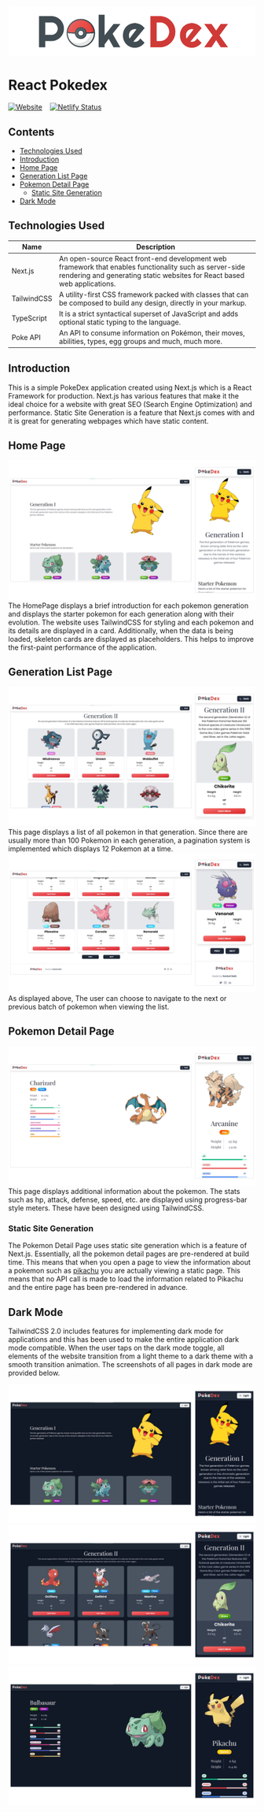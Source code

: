 ![React Pokedex](docs/images/github-banner.png)

# React Pokedex

[![Website](https://img.shields.io/website?logo=React&style=for-the-badge&url=https%3A%2F%2Fpokedex.sanketnaik.dev)](https://pokedex.sanketnaik.dev) &nbsp;&nbsp; [![Netlify Status](https://api.netlify.com/api/v1/badges/ede00c86-b1c3-4c5b-b6cd-495db637b6d6/deploy-status)](https://app.netlify.com/sites/clever-brattain-7920c0/deploys)

## Contents

- [Technologies Used](#technologies-used)
- [Introduction](#introduction)
- [Home Page](#home-page)
- [Generation List Page](#generation-list-page)
- [Pokemon Detail Page](#pokemon-detail-page)
  - [Static Site Generation](#static-site-generation)
- [Dark Mode](#dark-mode)

## Technologies Used

| Name        | Description |
| ----------- | ---------------- |
| Next.js     | An open-source React front-end development web framework that enables functionality such as server-side rendering and generating static websites for React based web applications. |
| TailwindCSS | A utility-first CSS framework packed with classes that can be composed to build any design, directly in your markup. |
| TypeScript  | It is a strict syntactical superset of JavaScript and adds optional static typing to the language. |
| Poke API    | An API to consume information on Pokémon, their moves, abilities, types, egg groups and much, much more.|

## Introduction

This is a simple PokeDex application created using Next.js which is a React Framework for production. Next.js has various features that make it the ideal choice for a website with great SEO (Search Engine Optimization) and performance. Static Site Generation is a feature that Next.js comes with and it is great for generating webpages which have static content.

## Home Page

![Home Page](docs/images/home-page-light.png)
The HomePage displays a brief introduction for each pokemon generation and displays the starter pokemon for each generation along with their evolution. The website uses TailwindCSS for styling and each pokemon and its details are displayed in a card. Additionally, when the data is being loaded, skeleton cards are displayed as placeholders. This helps to improve the first-paint performance of the application.

## Generation List Page

![Generation List](docs/images/view-all.png)
This page displays a list of all pokemon in that generation. Since there are usually more than 100 Pokemon in each generation, a pagination system is implemented which displays 12 Pokemon at a time.
![Pagination](docs/images/pagination.png)
As displayed above, The user can choose to navigate to the next or previous batch of pokemon when viewing the list.

## Pokemon Detail Page

![Pokemon Detail Page](docs/images/pokemon-detail-light.png)
This page displays additional information about the pokemon. The stats such as hp, attack, defense, speed, etc. are displayed using progress-bar style meters. These have been designed using TailwindCSS.

### Static Site Generation

The Pokemon Detail Page uses static site generation which is a feature of Next.js. Essentially, all the pokemon detail pages are pre-rendered at build time. This means that when you open a page to view the information about a pokemon such as [pikachu](https://pokedex.sanketnaik.dev/pokemon/25) you are actually viewing a static page. This means that no API call is made to load the information related to Pikachu and the entire page has been pre-rendered in advance.

## Dark Mode

TailwindCSS 2.0 includes features for implementing dark mode for applications and this has been used to make the entire application dark mode compatible. When the user taps on the dark mode toggle, all elements of the website transition from a light theme to a dark theme with a smooth transition animation. The screenshots of all pages in dark mode are provided below.

![Dark Home Page](docs/images/home-page-dark.png)
![Dark View All Page](docs/images/view-all-dark.png)
![Dark Pokemon Details Page](docs/images/pokemon-detail-dark.png)
